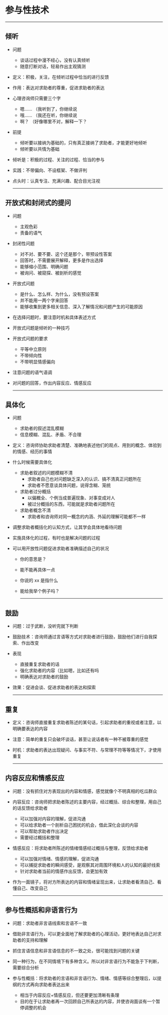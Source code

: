 # 参与性技术

---

## 倾听

- 问题
	- 谈话过程中漫不经心，没有认真倾听
	- 随意打断对话，轻易作出主观猜测

- 定义：积极，关注，在倾听过程中恰当的进行反馈
- 作用：表达对求助者的尊重，促进求助者的表达
- 心理咨询师只需要三个字
	- 嗯…… （我听到了，你继续说
	- 哦…… （我还在听，你继续说
	- 啊？ （好像哪里不对，解释一下？
- 前提
	- 倾听要以接纳为基础的，只有真正接纳了求助者，才能更好地倾听
	- 倾听要以共情为基础
- 倾听是：积极的过程、关注的过程、恰当的参与
- 实践：不带偏向、不设框架、不做评判
- 点头时：认真专注、充满兴趣、配合目光注视

	---

## 开放式和封闭式的提问

- 问题
	- 主观色彩
	- 责备的语气
- 封闭性问题
	- 对不对、要不要、这个还是那个，带预设性答案
	- 回答时，不需要展开解释，更多是作出选择
	- 能够缩小范围、明确问题
	- 被询问、被窥探、被剖析的感觉
- 开放式问题
	- 是什么、怎么样、为什么，没有预设答案
	- 并不能用一两个字来回答
	- 能够收集到更多相关信息、深入了解情况和问题产生的可能原因
- 在选择问题时，要注意时机和具体表述方式
- 开放式问题是倾听的一种技巧
- 开放式问题的要求
	- 平等中立原则
	- 不带倾向性
	- 不带明显情感偏向
- 注意问题的语气语调
- 对问题的回答，作出内容反应、情感反应

	---

## 具体化

- 问题
	- 求助者的叙述混乱模糊
	- 信息模糊、混乱、矛盾、不合理
- 定义：咨询师协助求助者清楚、准确地表述他们的观点、用到的概念、体验到的情感、经历的事情
- 什么时候需要具体化
	- 求助者叙述的问题模糊不清
		- 求助者自己也对问题缺乏深入的认识、搞不清真正问题所在
		- 求助者不愿意谈具体问题，说得含糊、笼统
	- 求助者过分概括
		- 以偏概全、个例当成普遍现象、对事变成对人
		- 被过分概括的东西，可能就是求助者问题所在
	- 求助者概念不清
		- 求助者和咨询师对同一概念的内涵、外延的理解可能都不一样

- 调整求助者概括化的认知方式，让其学会具体地看待问题
- 实施具体化的过程，有时也是解决问题的过程

- 可以用开放性问题促进求助者准确描述自己的状况
	- 你的意思是？
	- 能不能再具体一点
	- 你说的 xx 是指什么
	- 能给我举个例子吗？

		---

## 鼓励

- 问题：过于武断，没听完就下判断
- 鼓励技术：咨询师通过言语等方式对求助者进行鼓励，鼓励他们进行自我探索、作出改变
- 表现
	- 直接重复求助者的话
	- 强化求助者的内容（比如嗯，比如还有吗
	- 明确表达对求助者的鼓励
- 效果：促进会谈、促进求助者的表达和探索

	---

## 重复

- 定义：咨询师直接重复求助者陈述的某句话，引起求助者的重视或者注意，以明确要表达的内容
- 注意：简单的重复只会破坏谈话，甚至让说话者有一种不被尊重的感觉
- 时机：求助者的表达出现疑问、与事实不符、与常理不符等等情况下，才使用重复

	---

## 内容反应和情感反应

- 问题：没有抓住对方表现出的内容和情感，感觉就像个不明真相的吃瓜群众
- 内容反应：咨询师把求助者陈述的主要内容，经过概括、综合和整理，用自己的话反馈给求助者
	- 可以加强对内容的理解，促进沟通
	- 可以给求助者一个剖析自己困扰的机会，借此深化会谈的内容
	- 可以帮助求助者作出决定
	- 需要经过概括和整理
- 情感反应：将求助者所陈述的情绪情感经过概括与整理，反馈给求助者
	- 可以加强对情绪、情感的理解，促进沟通
	- 可以捕捉求助者的瞬间感受，是观察其对周围环境和人的认知的最好线索
	- 针对求助者当前的情感作出反馈，会更加有效
- 作为一面镜子，将对方所表达的内容和情绪呈现出来，让求助者看清自己、看懂自己、改变自己

	---

## 参与性概括和非语言行为

- 问题：求助者非言语线索和言语不一致

- 借助非言语行为，可以更全面地了解求助者的心理活动，更好地表达自己对求助者的支持和理解
- 抓住言语信息和非言语信息的不一致之处，很可能找到问题的关键

- 同一种行为，在不同情境下有多种含义。所以对非言语行为不能急于下判断，需要综合分析

- 参与性概括：将求助者的言语和非言语行为、情绪、情感等综合整理后，以提纲的方式再向求助者表达出来
	- 相当于内容反应+情感反应，但还要更加清晰有条理
	- 目的在于让求助者再一次回顾自己所表达的内容，并使咨询面谈有一个暂停调整的机会
